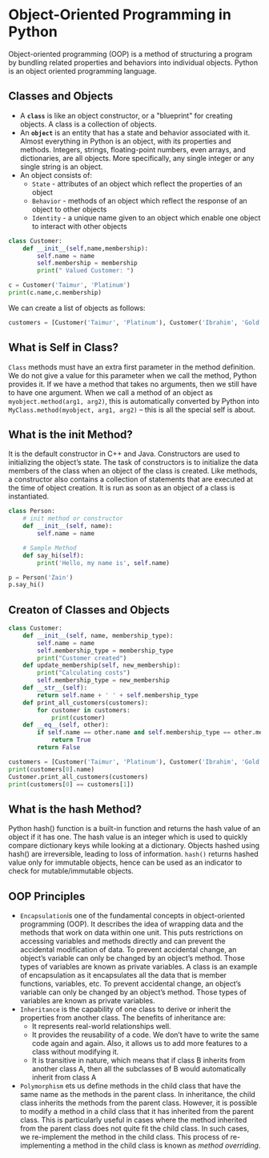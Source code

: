 # Object-Oriented Programming in Python

Object-oriented programming (OOP) is a method of structuring a program by bundling related properties and behaviors into individual objects. Python is an object oriented programming language. 

## Classes and Objects

* A **`class`** is like an object constructor, or a "blueprint" for creating objects. A class is a collection of objects. 
* An **`object`** is an entity that has a state and behavior associated with it. Almost everything in Python is an object, with its properties and methods. Integers, strings, floating-point numbers, even arrays, and dictionaries, are all objects. More specifically, any single integer or any single string is an object.
* An object consists of:
  - `State` - attributes of an object which reflect the properties of an object
  - `Behavior` - methods of an object which reflect the response of an object to other objects
  - `Identity` - a unique name given to an object which enable one object to interact with other objects

```python
class Customer:
    def __init__(self,name,membership):
        self.name = name
        self.membership = membership
        print(" Valued Customer: ")

c = Customer('Taimur', 'Platinum')
print(c.name,c.membership)
```

We can create a list of objects as follows:

```python
customers = [Customer('Taimur', 'Platinum'), Customer('Ibrahim', 'Gold')]

```

## What is Self in Class?
`Class` methods must have an extra first parameter in the method definition. We do not give a value for this parameter when we call the method, Python provides it. If we have a method that takes no arguments, then we still have to have one argument. When we call a method of an object as `myobject.method(arg1, arg2)`, this is automatically converted by Python into `MyClass.method(myobject, arg1, arg2)` – this is all the special self is about.

## What is the __init__ Method?
It is the default constructor in C++ and Java. Constructors are used to initializing the object’s state. The task of constructors is to initialize the data members of the class when an object of the class is created. Like methods, a constructor also contains a collection of statements that are executed at the time of object creation. It is run as soon as an object of a class is instantiated.

```python
class Person:
	# init method or constructor
	def __init__(self, name):
		self.name = name

	# Sample Method
	def say_hi(self):
		print('Hello, my name is', self.name)

p = Person('Zain')
p.say_hi()
```

## Creaton of Classes and Objects

```python
class Customer:
    def __init__(self, name, membership_type):
        self.name = name
        self.membership_type = membership_type
        print("Customer created")
    def update_membership(self, new_membership):
        print("Calculating costs")
        self.membership_type = new_membership
    def __str__(self):
        return self.name + ' ' + self.membership_type
    def print_all_customers(customers):
        for customer in customers:
            print(customer)
    def __eq__(self, other):
        if self.name == other.name and self.membership_type == other.membership_type:
            return True
        return False
```

```python
customers = [Customer('Taimur', 'Platinum'), Customer('Ibrahim', 'Gold')]
print(customers[0].name)
Customer.print_all_customers(customers)
print(customers[0] == customers[1])
```

## What is the __hash__ Method?
Python hash() function is a built-in function and returns the hash value of an object if it has one. The hash value is an integer which is used to quickly compare dictionary keys while looking at a dictionary. Objects hashed using hash() are irreversible, leading to loss of information. `hash()` returns hashed value only for immutable objects, hence can be used as an indicator to check for mutable/immutable objects.

## OOP Principles

* `Encapsulation`is one of the fundamental concepts in object-oriented programming (OOP). It describes the idea of wrapping data and the methods that work on data within one unit. This puts restrictions on accessing variables and methods directly and can prevent the accidental modification of data. To prevent accidental change, an object’s variable can only be changed by an object’s method. Those types of variables are known as private variables. A class is an example of encapsulation as it encapsulates all the data that is member functions, variables, etc. To prevent accidental change, an object’s variable can only be changed by an object’s method. Those types of variables are known as private variables.
* `Inheritance` is the capability of one class to derive or inherit the properties from another class. The benefits of inheritance are:
	- It represents real-world relationships well.
	- It provides the reusability of a code. We don’t have to write the same code again and again. Also, it allows us to add more features to a class without modifying it.
	- It is transitive in nature, which means that if class B inherits from another class A, then all the subclasses of B would automatically inherit from class A
* `Polymorphism` ets us define methods in the child class that have the same name as the methods in the parent class. In inheritance, the child class inherits the methods from the parent class. However, it is possible to modify a method in a child class that it has inherited from the parent class. This is particularly useful in cases where the method inherited from the parent class does not quite fit the child class. In such cases, we re-implement the method in the child class. This process of re-implementing a method in the child class is known as *method overriding*.
